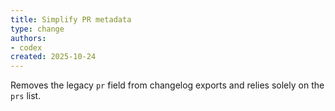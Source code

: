```yaml
---
title: Simplify PR metadata
type: change
authors:
- codex
created: 2025-10-24
---
```


Removes the legacy `pr` field from changelog exports and relies solely on the `prs` list.
